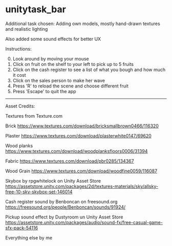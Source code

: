 # unitytask_bar

Additional task chosen: Adding own models, mostly hand-drawn textures and realistic lighting

Also added some sound effects for better UX

Instructions:

0. Look around by moving your mouse
1. Click on fruit on the shelf to your left to pick up to 5 fruits
2. Click on the cash register to see a list of what you bough and how much it cost
3. Click on the sales person to make her wave
4. Press 'R' to reload the scene and choose different fruit
5. Press 'Escape' to quit the app

--------------------------------------------

Asset Credits:

Textures from Texture.com

Brick https://www.textures.com/download/bricksmallbrown0466/116320

Plaster https://www.textures.com/download/plasterwhite0147/69620

Wood planks https://www.textures.com/download/woodplanksfloors0006/31394

Fabric https://www.textures.com/download/pbr0285/134367

Wood Grain https://www.textures.com/download/woodfine0059/116087

Skybox by rpgwhitelock on Unity Asset Store https://assetstore.unity.com/packages/2d/textures-materials/sky/allsky-free-10-sky-skybox-set-146014

Cash register sound by Benboncan on freesound.org https://freesound.org/people/Benboncan/sounds/91924/

Pickup sound effect by Dustyroom un Unity Asset Store https://assetstore.unity.com/packages/audio/sound-fx/free-casual-game-sfx-pack-54116



Everything else by me
